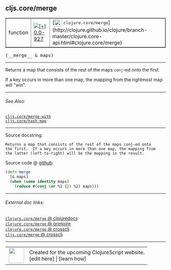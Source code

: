 ## cljs.core/merge



 <table border="1">
<tr>
<td>function</td>
<td><a href="https://github.com/cljsinfo/cljs-api-docs/tree/0.0-927"><img valign="middle" alt="[+] 0.0-927" title="Added in 0.0-927" src="https://img.shields.io/badge/+-0.0--927-lightgrey.svg"></a> </td>
<td>
[<img height="24px" valign="middle" src="http://i.imgur.com/1GjPKvB.png"> <samp>clojure.core/merge</samp>](http://clojure.github.io/clojure/branch-master/clojure.core-api.html#clojure.core/merge)
</td>
</tr>
</table>


 <samp>
(__merge__ & maps)<br>
</samp>

---

Returns a map that consists of the rest of the maps `conj`-ed onto the first.

If a key occurs in more than one map, the mapping from the rightmost map will
"win".

---


###### See Also:

[`cljs.core/merge-with`](cljs.core_merge-with.md)<br>
[`cljs.core/hash-map`](cljs.core_hash-map.md)<br>

---


Source docstring:

```
Returns a map that consists of the rest of the maps conj-ed onto
the first.  If a key occurs in more than one map, the mapping from
the latter (left-to-right) will be the mapping in the result.
```


Source code @ [github](https://github.com/clojure/clojurescript/blob/r2655/src/cljs/cljs/core.cljs#L7201-L7207):

```clj
(defn merge
  [& maps]
  (when (some identity maps)
    (reduce #(conj (or %1 {}) %2) maps)))
```

<!--
Repo - tag - source tree - lines:

 <pre>
clojurescript @ r2655
└── src
    └── cljs
        └── cljs
            └── <ins>[core.cljs:7201-7207](https://github.com/clojure/clojurescript/blob/r2655/src/cljs/cljs/core.cljs#L7201-L7207)</ins>
</pre>

-->

---



###### External doc links:

[`clojure.core/merge` @ clojuredocs](http://clojuredocs.org/clojure.core/merge)<br>
[`clojure.core/merge` @ grimoire](http://conj.io/store/v1/org.clojure/clojure/1.7.0-beta3/clj/clojure.core/merge/)<br>
[`clojure.core/merge` @ crossclj](http://crossclj.info/fun/clojure.core/merge.html)<br>
[`cljs.core/merge` @ crossclj](http://crossclj.info/fun/cljs.core.cljs/merge.html)<br>

---

 <table>
<tr><td>
<img valign="middle" align="right" width="48px" src="http://i.imgur.com/Hi20huC.png">
</td><td>
Created for the upcoming ClojureScript website.<br>
[edit here] | [learn how]
</td></tr></table>

[edit here]:https://github.com/cljsinfo/cljs-api-docs/blob/master/cljsdoc/cljs.core_merge.cljsdoc
[learn how]:https://github.com/cljsinfo/cljs-api-docs/wiki/cljsdoc-files

<!--

This information was too distracting to show to readers, but I'll leave it
commented here since it is helpful to:

- pretty-print the data used to generate this document
- and show how to retrieve that data



The API data for this symbol:

```clj
{:description "Returns a map that consists of the rest of the maps `conj`-ed onto the first.\n\nIf a key occurs in more than one map, the mapping from the rightmost map will\n\"win\".",
 :ns "cljs.core",
 :name "merge",
 :signature ["[& maps]"],
 :history [["+" "0.0-927"]],
 :type "function",
 :related ["cljs.core/merge-with" "cljs.core/hash-map"],
 :full-name-encode "cljs.core_merge",
 :source {:code "(defn merge\n  [& maps]\n  (when (some identity maps)\n    (reduce #(conj (or %1 {}) %2) maps)))",
          :title "Source code",
          :repo "clojurescript",
          :tag "r2655",
          :filename "src/cljs/cljs/core.cljs",
          :lines [7201 7207]},
 :full-name "cljs.core/merge",
 :clj-symbol "clojure.core/merge",
 :docstring "Returns a map that consists of the rest of the maps conj-ed onto\nthe first.  If a key occurs in more than one map, the mapping from\nthe latter (left-to-right) will be the mapping in the result."}

```

Retrieve the API data for this symbol:

```clj
;; from Clojure REPL
(require '[clojure.edn :as edn])
(-> (slurp "https://raw.githubusercontent.com/cljsinfo/cljs-api-docs/catalog/cljs-api.edn")
    (edn/read-string)
    (get-in [:symbols "cljs.core/merge"]))
```

-->
